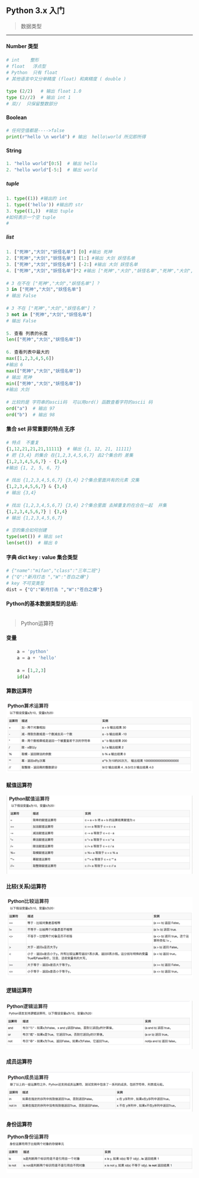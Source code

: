 ## Python 3.x 入门
 >数据类型   
 
*** 
#### Number 类型
```Python
# int    整形
# float   浮点型
# Python  只有 float
# 其他语言中又分单精度 (float) 和爽精度 ( double )

type (2/2)   # 输出 float 1.0
type (2//2)  # 输出 int 1
# 双//  只保留整数部分
```
#### Boolean
```Python
# 任何空值都是---->false
print(r"hello \n world") # 输出  hello\world 所见即所得
```

#### String

```Python
1. "hello world"[0:5]  # 输出 hello
2. "hello world"[-5:]  # 输出 world
```
##### tuple
```Python
1. type((1)) #输出的 int
1. type(('hello')) #输出的 str
3. type((1,))  #输出 tuple
#如何表示一个空 tuple
#
```

##### list

```Python
1. ["死神","大剑","妖怪名单"] [0] #输出 死神
2. ["死神","大剑","妖怪名单"] [1:] #输出 大剑 妖怪名单
3. ["死神","大剑","妖怪名单"] [-2:] #输出 大剑 妖怪名单
4. ["死神","大剑","妖怪名单"]*2 #输出 ["死神","大剑","妖怪名单","死神","大剑","妖怪名单"]

# 3 在不在 ["死神","大剑","妖怪名单"] ?
3 in ["死神","大剑","妖怪名单"]
# 输出 False

# 3 不在 ["死神","大剑","妖怪名单"] ?
3 not in ["死神","大剑","妖怪名单"]
# 输出 False

5. 查看 列表的长度
len(["死神","大剑","妖怪名单"])

6. 查看列表中最大的
max([1,2,3,4,5,6])
#输出 6
max(["死神","大剑","妖怪名单"])
# 输出 死神
min(["死神","大剑","妖怪名单"])
#输出 大剑

# 比较的是 字符串的ascii码  可以用ord() 函数查看字符的ascii 码
ord("a")  # 输出 97
ord("b")  # 输出 98
```

#### 集合 set  非常重要的特点 无序
```Python
# 特点  不重复
{1,12,21,21,21,11111}  # 输出 {1, 12, 21, 11111}
# 把 {3,4} 的集合 在{1,2,3,4,5,6,7} 去2个集合的 差集
{1,2,3,4,5,6,7} - {3,4}
#输出 {1, 2, 5, 6, 7}

# 找出 {1,2,3,4,5,6,7} {3,4} 2个集合里面共有的元素 交集
{1,2,3,4,5,6,7} & {3,4} 
# 输出 {3,4}

# 找出 {1,2,3,4,5,6,7} {3,4} 2个集合里面 去掉重复的在合在一起  并集
{1,2,3,4,5,6,7} | {3,4}
# 输出 {1,2,3,4,5,6,7} 

# 空的集合如何创建
type(set()) # 输出 set
len(set())  # 输出 0

```

#### 字典 dict  key :  value  集合类型
```Python
# {"name":"mifan","class":"三年二班"}
# {"Q":"新月打击 ","W":"苍白之爆"}
# key 不可变类型
dist = {"Q":"新月打击 ","W":"苍白之爆"}

```

#### Python的基本数据类型的总结:
```Python

```


>Python运算符
#### 变量
```Python
    a = 'python'
    a = a + 'hello'

    a = [1,2,3]
    id(a)
```

#### 算数运算符
![算数运算符](./images/3.png)

#### 赋值运算符
![赋值运算符](./images/1.png)

#### 比较(关系)运算符
![比较(关系)运算符](./images/4.png)

#### 逻辑运算符
![逻辑运算符](./images/2.png)

#### 成员运算符
![成员运算符](./images/5.png)

#### 身份运算符
![身份运算符](./images/6.png)


